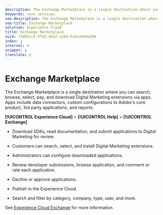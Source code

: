 ```yaml
---
description: The Exchange Marketplace is a single destination where you can search, browse, select, pay, and download Digital Marketing extensions via apps. Apps include data connectors, custom configurations to Adobe's core product, 3rd party applications, and reports.
keywords: core services
seo-description: The Exchange Marketplace is a single destination where you can search, browse, select, pay, and download Digital Marketing extensions via apps. Apps include data connectors, custom configurations to Adobe's core product, 3rd party applications, and reports.
seo-title: Exchange Marketplace
solution: Experience Cloud
title: Exchange Marketplace
uuid: 73db5cc5-5fb2-43a2-a164-5cbca9e9a206
index: y
internal: n
snippet: y
translate: y
---
```


# Exchange Marketplace

The Exchange Marketplace is a single destination where you can search, browse, select, pay, and download Digital Marketing extensions via apps. Apps include data connectors, custom configurations to Adobe's core product, 3rd party applications, and reports.

**[!UICONTROL Experience Cloud]** > **[!UICONTROL Help]** > **[!UICONTROL Exchange]** 

<!-- <p>https://wiki.corp.adobe.com/display/marketingcloud/Marketing+Cloud+Exchange </p> 
<p>https://wiki.corp.adobe.com/display/marketingcloud/Marketplace+Implementation#MarketplaceImplementation-Anonymousvsauthenticatedexperience </p> -->

* Download SDKs, read documentation, and submit applications to Digital Marketing for review. 

* Customers can search, select, and install Digital Marketing extensions. 

* Administrators can configure downloaded applications. 

* Review developer submissions, browse application, and comment or rate each application. 

* Decline or approve applications. 

* Publish in the Experience Cloud. 

* Search and filter by category, company, type, user, and more. 



See [Experience Cloud Exchange](https://marketing.adobe.com/exchange) for more information. 
